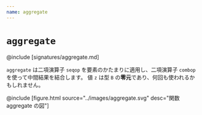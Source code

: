 ```yaml
---
name: aggregate
---
```


# `aggregate`

@include [signatures/aggregate.md]

`aggregate` は二項演算子 `seqop` を要素のかたまりに適用し、二項演算子 `combop` を使って中間結果を結合します。
値 `z` は型 `B` の<strong>零元</strong>であり、何回も使われるかもしれません。

@include [figure.html source="../images/aggregate.svg" desc="関数 aggregate の図"]
